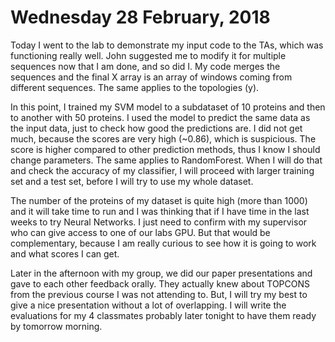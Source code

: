 # Wednesday 28 February, 2018

Today I went to the lab to demonstrate my input code to the TAs, which was functioning really well. John suggested me to modify it for multiple 
sequences now that I am done, and so did I. My code merges the sequences and the final X array is an array of windows coming from different
sequences. The same applies to the topologies (y). 

In this point, I trained my SVM model to a subdataset of 10 proteins and then to another with 50 proteins. I used the model to predict the 
same data as the input data, just to check how good the predictions are. I did not get much, because the scores are very high (~0.86), which is suspicious. The score 
is higher compared to other prediction methods, thus I know I should change parameters. The same applies to RandomForest. When I will do that and check the 
accuracy of my classifier, I will proceed with larger training set and a test set, before I will try to use my whole dataset. 

The number of the proteins of my dataset is quite high (more than 1000) and it will take time to run and I was thinking that if I have time
in the last weeks to try Neural Networks. I just need to confirm with my supervisor who can give access to one of our labs GPU. But that would
be complementary, because I am really curious to see how it is going to work and what scores I can get. 

Later in the afternoon with my group, we did our paper presentations and gave to each other feedback orally. They actually knew about TOPCONS 
from the previous course I was not attending to. But, I will try my best to give a nice presentation without a lot of overlapping. 
I will write the evaluations for my 4 classmates probably later tonight to have them ready by tomorrow morning. 
